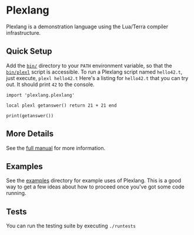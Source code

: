 
# Plexlang

Plexlang is a demonstration language using the Lua/Terra compiler
infrastructure.

## Quick Setup

Add the [`bin/`](bin) directory to your `PATH` environment variable, so that the [`bin/plexl`](bin/plexl) script is accessible.  To run a Plexlang script named `hello42.t`, just execute, 
```plexl hello42.t```
Here's a listing for `hello42.t` that you can try out.  It should print `42` to the console.
```
import 'plexlang.plexlang'

local plexl getanswer() return 21 + 21 end

print(getanswer())
```

## More Details

See the [full manual](docs/manual.md) for more information.

## Examples

See the [examples](examples) directory for example uses of Plexlang.  This is a good way to get a few ideas about how to proceed once you've got some code running.

## Tests

You can run the testing suite by executing
```./runtests```
